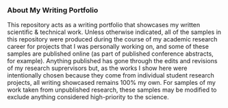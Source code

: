### About My Writing Portfolio
This repository acts as a writing portfolio that showcases my written scientific &amp; technical work. Unless otherwise indicated, all of the samples in this repository were produced during the course of my academic research career for projects that I was personally working on, and some of these samples are published online (as part of published conference abstracts, for example). Anything published has gone through the edits and revisions of my research suprervisors but, as the works I show here were intentionally chosen because they come from individual student research projects, all writing showcased remains 100% my own. For samples of my work taken from unpublished research, these samples may be modified to exclude anything considered high-priority to the science.
